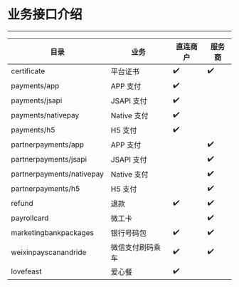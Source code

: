 # 业务接口介绍

---

| 目录 | 业务|直连商户|服务商|
| --- | --- | --- | --- |
| certificate | 平台证书 | ✔️ | ✔️ |
| payments/app | APP 支付| ✔️ |  |
| payments/jsapi | JSAPI 支付| ✔️ |  |
| payments/nativepay | Native 支付 | ✔️ |  |
| payments/h5 | H5 支付| ✔️ | |
| partnerpayments/app | APP 支付|  | ✔️ |
| partnerpayments/jsapi | JSAPI 支付|  | ✔️ |
| partnerpayments/nativepay | Native 支付 |  | ✔️ |
| partnerpayments/h5 | H5 支付|  | ✔️ |
| refund | 退款|✔️|✔️|
| payrollcard | 微工卡||✔️|
| marketingbankpackages | 银行号码包|✔️|✔️|
| weixinpayscanandride | 微信支付刷码乘车 |✔️|✔️|
| lovefeast | 爱心餐 |✔️||
